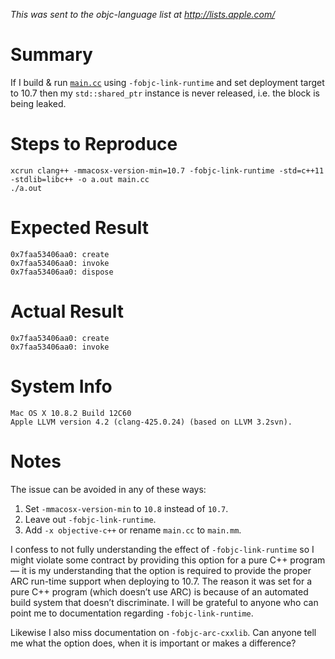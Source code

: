 _This was sent to the objc-language list at <http://lists.apple.com/>_

# Summary

If I build & run [`main.cc`](main.cc) using `-fobjc-link-runtime` and set deployment target to 10.7 then my `std::shared_ptr` instance is never released, i.e. the block is being leaked.

# Steps to Reproduce

    xcrun clang++ -mmacosx-version-min=10.7 -fobjc-link-runtime -std=c++11 -stdlib=libc++ -o a.out main.cc
    ./a.out

# Expected Result

    0x7faa53406aa0: create
    0x7faa53406aa0: invoke
    0x7faa53406aa0: dispose

# Actual Result

    0x7faa53406aa0: create
    0x7faa53406aa0: invoke

# System Info

    Mac OS X 10.8.2 Build 12C60
    Apple LLVM version 4.2 (clang-425.0.24) (based on LLVM 3.2svn).

# Notes

The issue can be avoided in any of these ways:

 1. Set `-mmacosx-version-min` to `10.8` instead of `10.7`.
 2. Leave out `-fobjc-link-runtime`.
 3. Add `-x objective-c++` or rename `main.cc` to `main.mm`.

I confess to not fully understanding the effect of `-fobjc-link-runtime` so I might violate some contract by providing this option for a pure C++ program — it is my understanding that the option is required to provide the proper ARC run-time support when deploying to 10.7. The reason it was set for a pure C++ program (which doesn’t use ARC) is because of an automated build system that doesn’t discriminate. I will be grateful to anyone who can point me to documentation regarding `-fobjc-link-runtime`.

Likewise I also miss documentation on `-fobjc-arc-cxxlib`. Can anyone tell me what the option does, when it is important or makes a difference?
